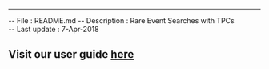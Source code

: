 ---------------------------------------------------------------
-- File : README.md
-- Description : Rare Event Searches with TPCs  
-- Last update : 7-Apr-2018  

Visit our user guide [here](https://pandax.physics.sjtu.edu.cn/docdb3/ShowDocument?docid=543)  
---------------------------------------------------------------

